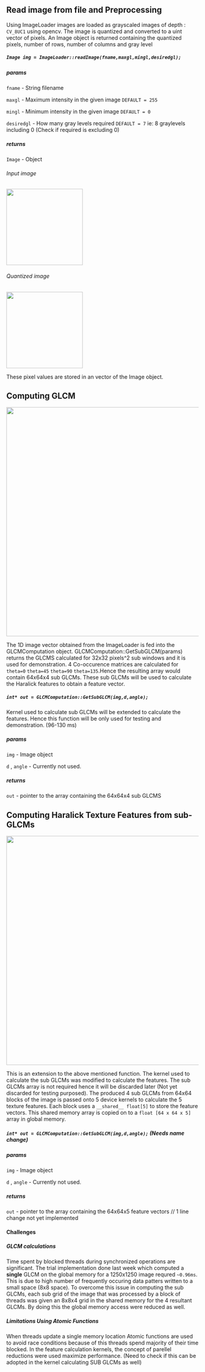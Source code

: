 ## Read image from file and Preprocessing

Using ImageLoader images are loaded as grayscaled images of depth : ```CV_8UC1``` using opencv. The image is quantized and converted to a uint vector of pixels. An Image object is returned containing the quantized pixels, number of rows, number of columns and gray level

#####  ```Image img = ImageLoader::readImage(fname,maxgl,mingl,desiredgl);```

##### params 

```fname``` - String filename

```maxgl``` - Maximum intensity in the given image ```DEFAULT = 255```

```mingl``` - Minimum intensity in the given image ```DEFAULT = 0```

```desiredgl``` - How many gray levels required  ```DEFAULT = 7``` ie: 8 graylevels including 0 (Check if required is excluding 0)
##### returns
```Image``` - Object  
###### Input image
<img src="https://github.com/Chamodya-ka/Edge_Device_Fabric_Defect_Detection/blob/main/cuda_implementation/testimg/gradient.png" width="200">

###### Quantized image
<img src="https://github.com/Chamodya-ka/Edge_Device_Fabric_Defect_Detection/blob/main/cuda_implementation/testimg/gradientresult.png" width="200">

These pixel values are stored in an vector of the Image object.

## Computing GLCM

<img src="https://github.com/Chamodya-ka/Edge_Device_Fabric_Defect_Detection/blob/main/cuda_implementation/images/2D_Representation.jpg" width="600">

The 1D image vector obtained from the ImageLoader is fed into the GLCMComputation object. GLCMComputation::GetSubGLCM(params) returns the GLCMS calculated for 32x32 pixels^2 sub windows and it is used for demonstration. 4 Co-occurence matrices are calculated for ```theta=0``` ```theta=45``` ```theta=90``` ```theta=135```.Hence the resulting array would contain 64x64x4 sub GLCMs. These sub GLCMs will be used to calculate the Haralick features to obtain a feature vector.

#####  ```int* out = GLCMComputation::GetSubGLCM(img,d,angle);```
Kernel used to calculate sub GLCMs will be extended to calculate the features. Hence this function will be only used for testing and demonstration. (96-130 ms)

##### params
```img``` - Image object

```d``` , ```angle``` -  Currently not used.

##### returns
```out``` - pointer to the array containing the 64x64x4 sub GLCMS  

## Computing Haralick Texture Features from sub-GLCMs

<img src="https://github.com/Chamodya-ka/Edge_Device_Fabric_Defect_Detection/blob/main/cuda_implementation/images/FeatureCalculation.jpg" width="600">

This is an extension to the above mentioned function. The kernel used to calculate the sub GLCMs was modified to calculate the features. The sub GLCMs array is not required hence it will be discarded later (Not yet discarded for testing purposed). The produced 4 sub GLCMs from 64x64 blocks of the image is passed onto 5 device kernels to calculate the 5 texture features. Each block uses a ```__shared__ float[5]``` to store the feature vectors. This shared memory array is copied on to a ```float [64 x 64 x 5]``` array in global memory.

#####  ```int* out = GLCMComputation::GetSubGLCM(img,d,angle);``` (Needs name change)

##### params
```img``` - Image object

```d``` , ```angle``` -  Currently not used.

##### returns
```out``` - pointer to the array containing the 64x64x5 feature vectors // 1 line change not yet implemented




#### Challenges

##### GLCM calculations
Time spent by blocked threads during synchronized operations are significant. The trial implementation done last week which computed a **single** GLCM on the global memory for a 1250x1250 image requred ```~0.96ms```. This is due to high number of frequently occuring data patters written to a small space (8x8 space). 
To overcome this issue in computing the sub GLCMs, each sub grid of the image that was processed by a block of threads was given an 8x8x4 grid in the shared memory for the 4 resultant GLCMs. By doing this the global memory access were reduced as well.

##### Limitations Using Atomic Functions
When threads update a single memory location Atomic functions are used to avoid race conditions because of this threads spend majority of their time blocked.
In the feature calculation kernels, the concept of parellel reductions were used maximize performance. (Need to check if this can be adopted in the kernel calculating SUB GLCMs as well)


